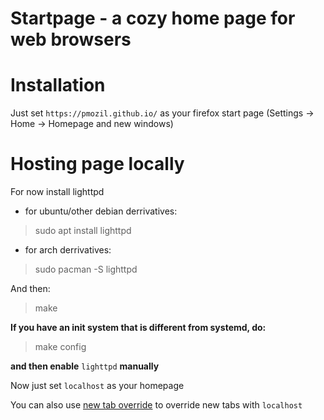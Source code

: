 # Startpage - a cozy home page for web browsers

# Installation

Just set `https://pmozil.github.io/` as your firefox start page (Settings -> Home -> Homepage and new windows)

# Hosting page locally

For now install lighttpd

- for ubuntu/other debian derrivatives:

> sudo apt install lighttpd

- for arch derrivatives:

> sudo pacman -S lighttpd

And then:

> make

**If you have an init system that is different from systemd, do:**

> make config

**and then enable** `lighttpd` **manually**

Now just set `localhost` as your homepage

You can also use [new tab override](https://duckduckgo.com/?q=new+tab+override) to override new tabs with `localhost`
